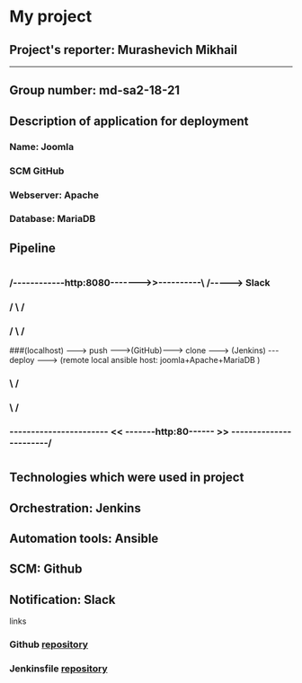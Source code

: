 # My project

## Project's reporter: Murashevich Mikhail

---

## Group number: md-sa2-18-21

## Description of application for deployment

### Name: Joomla

### SCM GitHub 

### Webserver: Apache

### Database: MariaDB

## Pipeline

#

###        /------------http:8080------->>----------\         /-----> Slack
###       /                                          \       /
###      /                                            \     /                   
###(localhost) ---> push --->(GitHub)---> clone ---> (Jenkins) --- deploy ---> (remote local ansible host: joomla+Apache+MariaDB )
###      \                                                                              /
###       \                                                                            /
###        \----------------------- << -------http:80------ >> -----------------------/

#

## Technologies which were used in project

## Orchestration: Jenkins

## Automation tools: Ansible

## SCM: Github

## Notification: Slack

links

### Github [repository](https://github.com/mikevoice/project)
### Jenkinsfile [repository](https://github.com/mikevoice/pipe)
